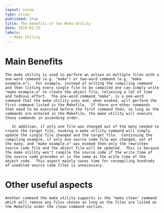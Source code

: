 ```yaml
---
layout: essay
type: essay
published: true
title: The benefits of the Make Utility
date: 2019-01-23
labels:
  - Make Utility
---
```


# Main Benefits
	The make utility is used to perform an action on multiple files with a one-word command (e.g. "make") or two-word command (e.g. "make example.o").  For example, instead of writing the compiling command and then listing every single file to be compiled one can simply write "make example.o" to create the object file, relieving a lot of time and tedious effort.  The one-word command "make", is a one-word command that the make utility uses and, when evoked, will perform the first command listed in the Makefile.  If there are other commands that need to be executed before the first command then, so long as the commands are entered in the Makefile, the make utility will execute those commands in ascending order.

       In addition, if only one file was changed out of the many needed to create the target file, evoking a make utility command will simply update the single file changed and the target file.  Continuing the compiling example, if only one source code file was changed, out of the many, and "make example.o" was evoked then only the rewritten source code file and the object file will be updated.  This is because the make utility won't compile the source code if the write time of the source code precedes or is the same as the write time of the object code.  This aspect mainly saves time for recompiling hundreds of unedited source code files is unnecessary.

# Other useful aspects
	Another command the make utility supports is the "make clean" command which will remove any files chosen as long as the files are listed on the Makefile under the clean command section.
